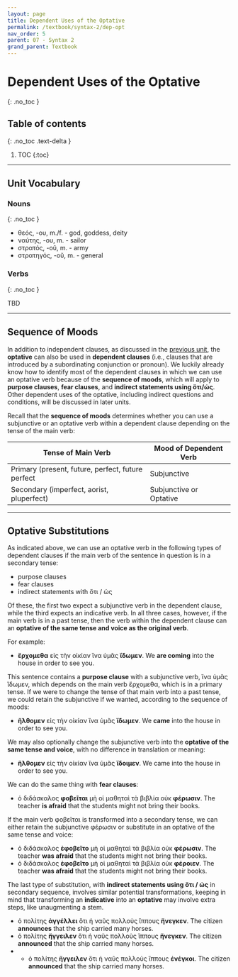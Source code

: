 ```yaml
---
layout: page
title: Dependent Uses of the Optative
permalink: /textbook/syntax-2/dep-opt
nav_order: 5
parent: 07 - Syntax 2
grand_parent: Textbook
---
```


# Dependent Uses of the Optative
{: .no_toc }

## Table of contents
{: .no_toc .text-delta }

1. TOC
{:toc}

***

## Unit Vocabulary

### Nouns
{: .no_toc }

* θεός, -ου, m./f. - god, goddess, deity
* ναύτης, -ου, m. - sailor
* στρατός, -οῦ, m. - army
* στρατηγός, -οῦ, m. - general

### Verbs
{: .no_toc }

TBD

***

## Sequence of Moods

In addition to independent clauses, as discussed in the [previous unit](indep-opt), the **optative** can also be used in **dependent clauses** (i.e., clauses that are introduced by a subordinating conjunction or pronoun). We luckily already know how to identify most of the dependent clauses in which we can use an optative verb because of the **sequence of moods**, which will apply to **purpose clauses**, **fear clauses**, and **indirect statements using ὅτι/ὡς**. Other dependent uses of the optative, including indirect questions and conditions, will be discussed in later units.

Recall that the **sequence of moods** determines whether you can use a subjunctive or an optative verb within a dependent clause depending on the tense of the main verb:

| Tense of Main Verb | Mood of Dependent Verb |
| ----- | ----- |
| Primary (present, future, perfect, future perfect | Subjunctive |
| Secondary (imperfect, aorist, pluperfect) | Subjunctive or Optative |

***

## Optative Substitutions

As indicated above, we can use an optative verb in the following types of dependent clauses if the main verb of the sentence in question is in a secondary tense:

* purpose clauses
* fear clauses
* indirect statements with ὅτι / ὡς

Of these, the first two expect a subjunctive verb in the dependent clause, while the third expects an indicative verb. In all three cases, however, if the main verb is in a past tense, then the verb within the dependent clause can an **optative of the same tense and voice as the original verb**.

For example:

* **ἔρχομεθα** εἰς τὴν οἰκίαν ἵνα ὑμᾶς **ἴδωμεν**. We **are coming** into the house in order to see you.

This sentence contains a **purpose clause** with a subjunctive verb, ἵνα ὑμᾶς ἴδωμεν, which depends on the main verb ἔρχομεθα, which is in a primary tense. If we were to change the tense of that main verb into a past tense, we could retain the subjunctive if we wanted, according to the sequence of moods:

* **ἤλθομεν** εἰς τὴν οἰκίαν ἵνα ὑμᾶς **ἴδωμεν**. We **came** into the house in order to see you.

We may also optionally change the subjunctive verb into the **optative of the same tense and voice**, with no difference in translation or meaning:

* **ἤλθομεν** εἰς τὴν οἰκίαν ἵνα ὑμᾶς **ἴδοιμεν**. We came into the house in order to see you.

We can do the same thing with **fear clauses**:

* ὁ διδάσκαλος **φοβεῖται** μὴ οἱ μαθηταὶ τὰ βιβλία οὐκ **φέρωσιν**. The teacher **is afraid** that the students might not bring their books.

If the main verb φοβεῖται is transformed into a secondary tense, we can either retain the subjunctive φέρωσιν or substitute in an optative of the same tense and voice:

* ὁ διδάσκαλος **ἐφοβεῖτο** μὴ οἱ μαθηταὶ τὰ βιβλία οὐκ **φέρωσιν**. The teacher **was afraid** that the students might not bring their books.
* ὁ διδάσκαλος **ἐφοβεῖτο** μὴ οἱ μαθηταὶ τὰ βιβλία οὐκ **φέροιεν**. The teacher **was afraid** that the students might not bring their books.

The last type of substitution, with **indirect statements using ὅτι / ὡς** in secondary sequence, involves similar potential transformations, keeping in mind that transforming an **indicative** into an **optative** may involve extra steps, like unaugmenting a stem.

* ὁ πολίτης **ἀγγέλλει** ὅτι ἡ ναῦς πολλοὺς ἵππους **ἤνεγκεν**. The citizen **announces** that the ship carried many horses.
* ὁ πολίτης **ἤγγειλεν** ὅτι ἡ ναῦς πολλοὺς ἵππους **ἤνεγκεν**. The citizen **announced** that the ship carried many horses.
* * ὁ πολίτης **ἤγγειλεν** ὅτι ἡ ναῦς πολλοὺς ἵππους **ἐνέγκοι**. The citizen **announced** that the ship carried many horses.

